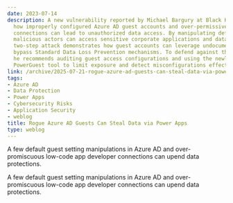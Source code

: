 ```yaml
---
date: 2023-07-14
description: A new vulnerability reported by Michael Bargury at Black Hat USA reveals
  how improperly configured Azure AD guest accounts and over-permissive Power Apps
  connections can lead to unauthorized data access. By manipulating default settings,
  malicious actors can access sensitive corporate applications and data sources. Bargury's
  two-step attack demonstrates how guest accounts can leverage undocumented APIs to
  bypass Standard Data Loss Prevention mechanisms. To defend against these risks,
  he recommends auditing guest access configurations and using the newly introduced
  PowerGuest tool to limit exposure and detect misconfigurations effectively.
link: /archive/2025-07-21-rogue-azure-ad-guests-can-steal-data-via-power-apps
tags:
- Azure AD
- Data Protection
- Power Apps
- Cybersecurity Risks
- Application Security
- weblog
title: Rogue Azure AD Guests Can Steal Data via Power Apps
type: weblog
---
```


A few default guest setting manipulations in Azure AD and over-promiscuous low-code app developer connections can upend data protections.

A few default guest setting manipulations in Azure AD and over-promiscuous low-code app developer connections can upend data protections.

